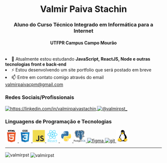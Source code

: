 <h1 align="center">Valmir Paiva Stachin</h1>
<h3 align="center">Aluno do Curso Técnico Integrado em Informática para a Internet</h3>
<h4 align="center">UTFPR Campus Campo Mourão</h4>

<br>
<li>📄 Atualmente estou estudando <strong>JavaScript, ReactJS, Node e outras tecnologias front e back-end</strong></li>
<li>⚡ Estou desenvolvendo um site portfolio que será postado em breve</li>
<li>📫 Entre em contato comigo através do email <a href="https://mail.google.com/mail/u/0/#inbox?compose=CllgCHrgDMmxvwKRHNBWCscLfnQZGNZXTnDRcMdzsHXgKCrSGTSKsBkCtSvZJHCDNccXQzKgrnV" target="_blank" rel="noreferrer">valmirpaivacpm@gmail.com</a></li>

<h3 align="left">Redes Sociais/Profissionais</h3>
<p align="left">
<a href="https://linkedin.com/in/valmirpaivastachin" target="_blank" rel="noreferrer">
  <img align="center" src="https://raw.githubusercontent.com/rahuldkjain/github-profile-readme-generator/master/src/images/icons/Social/linked-in-alt.svg" alt="https://linkedin.com/in/valmirpaivastachin" height="30" width="40" />
</a>
<a href="https://instagram.com/valmirpst_" target="_blank" rel="noreferrer">
  <img align="center" src="https://raw.githubusercontent.com/rahuldkjain/github-profile-readme-generator/master/src/images/icons/Social/instagram.svg" alt="@valmirpst_" height="30" width="40" />
</a>
</p>

<h3 align="left">Linguagens de Programação e Tecnologias</h3>

<p align="left">
  <a href="https://www.w3.org/html/" target="_blank" rel="noreferrer">
    <img src="https://raw.githubusercontent.com/devicons/devicon/master/icons/html5/html5-original-wordmark.svg" alt="html5" width="40" height="40"/>
  </a>
  <a href="https://www.w3schools.com/css/" target="_blank" rel="noreferrer">
    <img src="https://raw.githubusercontent.com/devicons/devicon/master/icons/css3/css3-original-wordmark.svg" alt="css3" width="40" height="40"/>
  </a>
  <a href="https://developer.mozilla.org/en-US/docs/Web/JavaScript" target="_blank" rel="noreferrer">
    <img src="https://raw.githubusercontent.com/devicons/devicon/master/icons/javascript/javascript-original.svg" alt="javascript" width="40" height="40"/>
  </a>
  <a href="https://reactjs.org/" target="_blank" rel="noreferrer">
    <img src="https://raw.githubusercontent.com/devicons/devicon/master/icons/react/react-original-wordmark.svg" alt="react" width="40" height="40"/>
  </a>
  <a href="https://www.python.org" target="_blank" rel="noreferrer">
    <img src="https://raw.githubusercontent.com/devicons/devicon/master/icons/python/python-original.svg" alt="python" width="40" height="40"/>
  </a>
  <a href="https://www.postgresql.org" target="_blank" rel="noreferrer">
    <img src="https://raw.githubusercontent.com/devicons/devicon/master/icons/postgresql/postgresql-original-wordmark.svg" alt="postgresql" width="40" height="40"/>
  </a>
  <a href="https://www.figma.com/" target="_blank" rel="noreferrer">
    <img src="https://www.vectorlogo.zone/logos/figma/figma-icon.svg" alt="figma" width="40" height="40"/>
  </a>
  <a href="https://git-scm.com/" target="_blank" rel="noreferrer">
    <img src="https://www.vectorlogo.zone/logos/git-scm/git-scm-icon.svg" alt="git" width="40" height="40"/>
  </a>
  <a href="https://www.linux.org/" target="_blank" rel="noreferrer">
    <img src="https://raw.githubusercontent.com/devicons/devicon/master/icons/linux/linux-original.svg" alt="linux" width="40" height="40"/>
  </a>
</p>

<hr>

<p><img align="left" src="https://github-readme-stats.vercel.app/api/top-langs?username=valmirpst&show_icons=true&locale=en&layout=compact" alt="valmirpst" /></p>

<p>&nbsp;<img align="center" src="https://github-readme-stats.vercel.app/api?username=valmirpst&show_icons=true&locale=en" alt="valmirpst" /></p>

